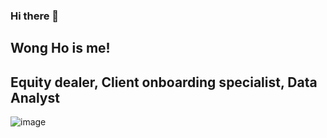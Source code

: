 ### Hi there 👋

## Wong Ho is me!

## Equity dealer, Client onboarding specialist, Data Analyst

![image](https://meme-arsenal.com/create/meme/3967400)

